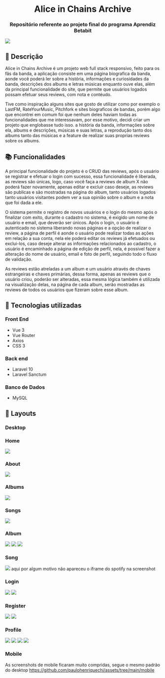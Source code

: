 <h1 align="center">Alice in Chains Archive</h1>
<h3 align="center">Repositório referente ao projeto final do programa Aprendiz Betabit</h3>

![](https://raw.githubusercontent.com/paulohenriquechi/assets/main/aliceinchains.jpg)

## :memo: Descrição
Alice in Chains Archive é um projeto web full stack responsivo, feito para os fãs da banda, a aplicação consiste em uma página biografica da banda, aonde você poderá ler sobre a história, informações e curiosidades da banda, descrições dos albums e letras músicas enquanto ouve elas, além da principal funcionalidade do site, que permite que usuários logados possam efetuar seus reviews, com nota e contéudo.

Tive como inspiração alguns sites que gosto de utilizar como por exemplo o LastFM, RateYourMusic, Pitchfork e sites biograficos de bandas, porém algo que encontrei em comum foi que nenhum deles haviam todas as funcionalidades que me interessavam, por esse motivo, decidi criar um projeto que englobasse tudo isso.
a história da banda, informações sobre ela, albums e descrições, músicas e suas letras, a reprodução tanto dos albums tanto das músicas e a feature de realizar suas proprias reviews sobre os albums.

## :books: Funcionalidades
A principal funcionalidade do projeto é o CRUD das reviews, após o usuário se registrar e efetuar o login com sucesso, essa funcionalidade é liberada, as reviews são únicas, logo, caso você faça a reviews de album X não poderá fazer novamente, apenas editar e excluir caso deseje, as reviews são publicas e são mostradas na página do album, tanto usuários logados tanto usuários visitantes podem ver a sua opinião sobre o album e a nota que foi dada a ele. 

O sistema permite o registro de novos usuários e o login do mesmo após o finalizar com exito, durante o cadastro no sistema, é exigido um nome de usuário e email, que deverão ser únicos. Após o login, o usuário é autenticado no sistema liberando novas páginas e a opção de realizar o review, a página de perfil é aonde o usuário pode realizar todas as ações em relação a sua conta, nela ele poderá editar os reviews já efetuados ou exclui-los, caso deseje alterar as informações relacionados ao cadastro, o usuário é encaminhado a página de edição de perfil, nela, é possivel fazer a alteração do nome de usuário, email e foto de perfil, seguindo todo o fluxo de validação.

As reviews estão atreladas a um album e um usuário através de chaves estrangeiras e chaves primárias, dessa forma, apenas as reviews que o usuário criou, poderão ser alteradas, essa mesma lógica também é utilizada na visualização delas, na página de cada album, serão mostradas as reviews de todos os usuários que fizeram sobre esse album. 

## :wrench: Tecnologias utilizadas
### Front End
- Vue 3 
- Vue Router
- Axios
- CSS 3 

### Back end
- Laravel 10
- Laravel Sanctum

### Banco de Dados
- MySQL

## :rocket: Layouts
### Desktop

### Home
![](https://raw.githubusercontent.com/paulohenriquechi/assets/main/desktop/home.png)
### About
![](https://raw.githubusercontent.com/paulohenriquechi/assets/main/desktop/biography.png)
### Albums
![](https://raw.githubusercontent.com/paulohenriquechi/assets/main/desktop/albums.png)
### Songs
![](https://raw.githubusercontent.com/paulohenriquechi/assets/main/desktop/songs1.png)
### Album
![](https://raw.githubusercontent.com/paulohenriquechi/assets/main/desktop/album1.png)
![](https://github.com/paulohenriquechi/assets/blob/main/desktop/album2.png)
![](https://raw.githubusercontent.com/paulohenriquechi/assets/main/desktop/albumguest.png)
### Song
![](https://raw.githubusercontent.com/paulohenriquechi/assets/main/desktop/song.png)
aqui por algum motivo não apareceu o iframe do spotify na screenshot
### Login
![](https://raw.githubusercontent.com/paulohenriquechi/assets/main/desktop/login.png)
![](https://raw.githubusercontent.com/paulohenriquechi/assets/main/desktop/loginerror.png)
### Register
![](https://raw.githubusercontent.com/paulohenriquechi/assets/main/desktop/register.png)
![](https://raw.githubusercontent.com/paulohenriquechi/assets/main/desktop/registererror.png)
### Profile
![](https://raw.githubusercontent.com/paulohenriquechi/assets/main/desktop/profile.png)
![](https://raw.githubusercontent.com/paulohenriquechi/assets/main/desktop/profileedit.png)
![](https://raw.githubusercontent.com/paulohenriquechi/assets/main/desktop/profilepicture.png)
![](https://raw.githubusercontent.com/paulohenriquechi/assets/main/desktop//profileerror.png)

### Mobile
As screenshots de mobile ficaram muito compridas, segue o mesmo padrão do desktop
https://github.com/paulohenriquechi/assets/tree/main/mobile


